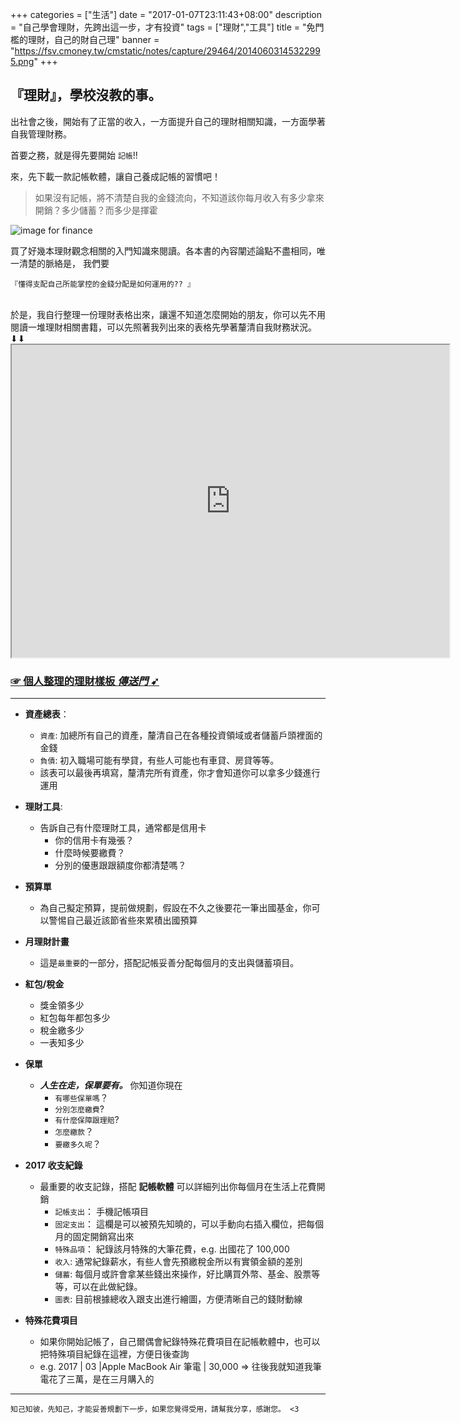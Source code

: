 +++
categories = ["生活"]
date = "2017-01-07T23:11:43+08:00"
description = "自己學會理財，先跨出這一步，才有投資"
tags = ["理財","工具"]
title = "免門檻的理財，自己的財自己理"
banner = "https://fsv.cmoney.tw/cmstatic/notes/capture/29464/20140603145322995.png"
+++

## **『理財』**，學校沒教的事。

出社會之後，開始有了正當的收入，一方面提升自己的理財相關知識，一方面學著自我管理財務。

首要之務，就是得先要開始 `記帳`!!

來，先下載一款記帳軟體，讓自己養成記帳的習慣吧！

> 如果沒有記帳，將不清楚自我的金錢流向，不知道該你每月收入有多少拿來開銷？多少儲蓄？而多少是揮霍

<!--more-->
![image for finance](https://fsv.cmoney.tw/cmstatic/notes/capture/29464/20140603145322995.png)

買了好幾本理財觀念相關的入門知識來閱讀。各本書的內容闡述論點不盡相同，唯一清楚的脈絡是， 我們要 

`『懂得支配自己所能掌控的金錢分配是如何運用的?? 』`

<br>
於是，我自行整理一份理財表格出來，讓還不知道怎麼開始的朋友，你可以先不用閱讀一堆理財相關書籍，可以先照著我列出來的表格先學著釐清自我財務狀況。⬇︎⬇︎

<iframe width="700px"  height="500px" src="https://docs.google.com/spreadsheets/d/10962IoGVE42szI2Rg7cJkiwhw5SR5cMUms3D7WtG6EU/pubhtml?widget=true&amp;headers=false"></iframe>

### [☞ 個人整理的理財樣板 *傳送門* ➹](https://docs.google.com/spreadsheets/d/10962IoGVE42szI2Rg7cJkiwhw5SR5cMUms3D7WtG6EU/edit?usp=sharing) 


----

* __資產總表__：
    * `資產`: 加總所有自己的資產，釐清自己在各種投資領域或者儲蓄戶頭裡面的金錢
    * `負債`: 初入職場可能有學貸，有些人可能也有車貸、房貸等等。
    * 該表可以最後再填寫，釐清完所有資產，你才會知道你可以拿多少錢進行運用

* __理財工具__:
    * 告訴自己有什麼理財工具，通常都是信用卡
        * 你的信用卡有幾張？
        * 什麼時候要繳費？
        * 分別的優惠跟跟額度你都清楚嗎？

* __預算單__
    * 為自己擬定預算，提前做規劃，假設在不久之後要花一筆出國基金，你可以警惕自己最近該節省些來累積出國預算

* __月理財計畫__
    * 這是`最重要`的一部分，搭配記帳妥善分配每個月的支出與儲蓄項目。

* __紅包/稅金__
    * 獎金領多少
    * 紅包每年都包多少
    * 稅金繳多少
    * 一表知多少

* __保單__
    * ___人生在走，保單要有。___ 你知道你現在
        * `有哪些保單嗎`？
        * `分別怎麼繳費`?
        * `有什麼保障跟理賠`?
        * `怎麼繳款`？
        * `要繳多久呢`？

* __2017 收支紀錄__
    * 最重要的收支記錄，搭配 __記帳軟體__ 可以詳細列出你每個月在生活上花費開銷
        * `記帳支出`： 手機記帳項目
        * `固定支出`： 這欄是可以被預先知曉的，可以手動向右插入欄位，把每個月的固定開銷寫出來
        * `特殊品項`： 紀錄該月特殊的大筆花費，e.g. 出國花了 100,000
        * `收入`: 通常紀錄薪水，有些人會先預繳稅金所以有實領金額的差別
        * `儲蓄`: 每個月或許會拿某些錢出來操作，好比購買外幣、基金、股票等等，可以在此做紀錄。
        * `圖表`: 目前根據總收入跟支出進行繪圖，方便清晰自己的錢財動線

* __特殊花費項目__
    * 如果你開始記帳了，自己爾偶會紀錄特殊花費項目在記帳軟體中，也可以把特殊項目紀錄在這裡，方便日後查詢
    * e.g. 2017 | 03 |Apple MacBook Air 筆電 | 30,000  => 往後我就知道我筆電花了三萬，是在三月購入的


----

    知己知彼，先知己，才能妥善規劃下一步，如果您覺得受用，請幫我分享，感謝您。 <3
